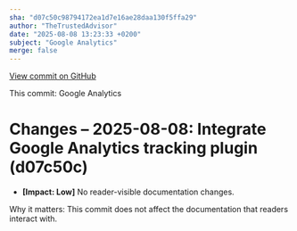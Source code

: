 ```yaml
---
sha: "d07c50c98794172ea1d7e16ae28daa130f5ffa29"
author: "TheTrustedAdvisor"
date: "2025-08-08 13:23:33 +0200"
subject: "Google Analytics"
merge: false
---
```


[View commit on GitHub](https://github.com/TheTrustedAdvisor/FabricAdoptionFramework/commit/d07c50c98794172ea1d7e16ae28daa130f5ffa29)

This commit: Google Analytics

# Changes – 2025-08-08: Integrate Google Analytics tracking plugin (d07c50c)

- **[Impact: Low]** No reader-visible documentation changes.

Why it matters: This commit does not affect the documentation that readers interact with.
